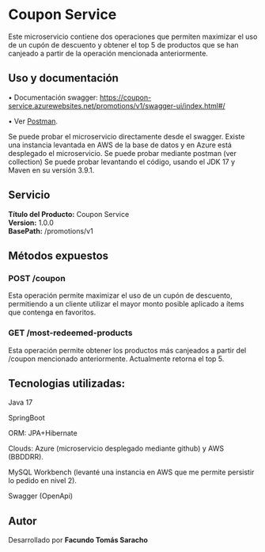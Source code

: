 # Coupon Service

Este microservicio contiene dos operaciones que permiten maximizar el uso de un cupón de descuento y obtener el top 5 de productos que se han canjeado a partir de la operación mencionada anteriormente.

## Uso y documentación

• Documentación swagger: 
https://coupon-service.azurewebsites.net/promotions/v1/swagger-ui/index.html#/  

• Ver [Postman](./tests/coupon-service-postmancollection.json).  

Se puede probar el microservicio directamente desde el swagger. Existe una instancia levantada en AWS de la base de datos y en Azure está desplegado el microservicio.
Se puede probar mediante postman (ver collection)
Se puede probar levantando el código, usando el JDK 17 y Maven en su versión 3.9.1.

## Servicio

**Título del Producto:** Coupon Service  
**Version:** 1.0.0     
**BasePath:** /promotions/v1  

## Métodos expuestos

### POST /coupon  

Esta operación permite maximizar el uso de un cupón de descuento, permitiendo a un cliente utilizar el mayor monto posible aplicado a ítems que contenga en favoritos.

### GET /most-redeemed-products

Esta operación permite obtener los productos más canjeados a partir del /coupon mencionado anteriormente. Actualmente retorna el top 5.

## Tecnologias utilizadas:

Java 17

SpringBoot

ORM: JPA+Hibernate

Clouds: Azure (microservicio desplegado mediante github) y AWS (BBDDRR).

MySQL Workbench (levanté una instancia en AWS que me permite persistir lo pedido en nivel 2).

Swagger (OpenApi)



## Autor  
  Desarrollado por **Facundo Tomás Saracho**  
